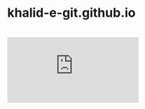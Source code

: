 # khalid-e-git.github.io
# <iframe src="http://www.sunnabox.com/salat/widget/153?color1=408302&color2=55585f" scrolling="no" frameborder="0" allowtransparency="true"></iframe>
